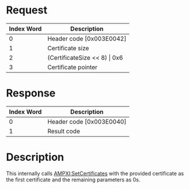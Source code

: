 # Request

| Index Word | Description                     |
|------------|---------------------------------|
| 0          | Header code \[0x003E0042\]      |
| 1          | Certificate size                |
| 2          | (CertificateSize \<\< 8) \| 0x6 |
| 3          | Certificate pointer             |

# Response

| Index Word | Description                |
|------------|----------------------------|
| 0          | Header code \[0x003E0040\] |
| 1          | Result code                |

# Description

This internally calls
[AMPXI:SetCertificates](AMPXI:SetCertificates "wikilink") with the
provided certificate as the first certificate and the remaining
parameters as 0s.